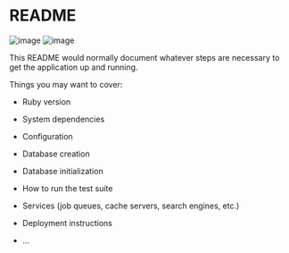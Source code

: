 # README
![image](https://user-images.githubusercontent.com/54684726/210660171-a50165fc-a1d6-4819-a4f3-55323ce51ac4.png)
![image](https://user-images.githubusercontent.com/54684726/210660245-7260b38e-1148-419b-8cb7-112b31128e55.png)

This README would normally document whatever steps are necessary to get the
application up and running.

Things you may want to cover:

* Ruby version

* System dependencies

* Configuration

* Database creation

* Database initialization

* How to run the test suite

* Services (job queues, cache servers, search engines, etc.)

* Deployment instructions

* ...

